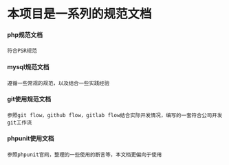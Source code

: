 # 本项目是一系列的规范文档
#### php规范文档
	符合PSR规范

#### mysql规范文档
	遵循一些常规的规范，以及结合一些实践经验

#### git使用规范文档
	参照git flow，github flow，gitlab flow结合实际开发情况，编写的一套符合公司开发git工作流

#### phpunit使用文档
	参照phpunit官网，整理的一些使用的断言等，本文档更偏向于使用
